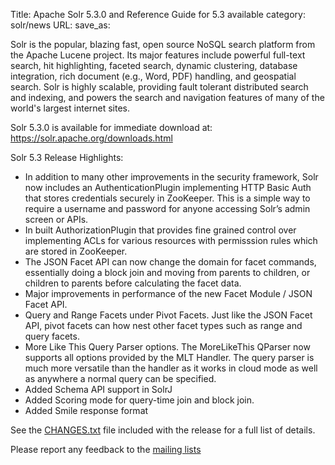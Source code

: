 Title: Apache Solr 5.3.0 and Reference Guide for 5.3 available
category: solr/news
URL: 
save_as: 

Solr is the popular, blazing fast, open source NoSQL search platform
from the Apache Lucene project. Its major features include powerful
full-text search, hit highlighting, faceted search, dynamic
clustering, database integration, rich document (e.g., Word, PDF)
handling, and geospatial search.  Solr is highly scalable, providing
fault tolerant distributed search and indexing, and powers the search
and navigation features of many of the world's largest internet sites.

Solr 5.3.0 is available for immediate download at:
<https://solr.apache.org/downloads.html>

Solr 5.3 Release Highlights:

 * In addition to many other improvements in the security framework, Solr now includes an AuthenticationPlugin implementing HTTP Basic Auth that stores credentials securely in ZooKeeper. This is a simple way to require a username and password for anyone accessing Solr’s admin screen or APIs.
 * In built AuthorizationPlugin that provides fine grained control over implementing ACLs for various resources with permisssion rules which are stored in ZooKeeper.
 * The JSON Facet API can now change the domain for facet commands, essentially doing a block join and moving from parents to children, or children to parents before calculating the facet data.
 * Major improvements in performance of the new Facet Module / JSON Facet API.
 * Query and Range Facets under Pivot Facets. Just like the JSON Facet API, pivot facets can how nest other facet types such as range and query facets.
 * More Like This Query Parser options. The MoreLikeThis QParser now supports all options provided by the MLT Handler. The query parser is much more versatile than the handler as it works in cloud mode as well as anywhere a normal query can be specified.
 * Added Schema API support in SolrJ
 * Added Scoring mode for query-time join and block join.
 * Added Smile response format

See the [CHANGES.txt](/docs/5_3_0/changes/Changes.html) file included with the release for a full list of details.

Please report any feedback to the [mailing lists](https://solr.apache.org/discussion.html)

